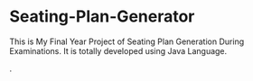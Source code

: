 # Seating-Plan-Generator

This is My Final Year Project of Seating Plan Generation During Examinations. It is totally developed using Java Language.














































































.






































